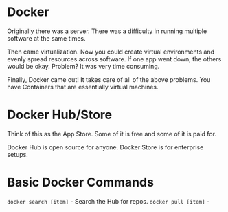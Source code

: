 # Docker

Originally there was a server. There was a difficulty in running multiple
software at the same times.

Then came virtualization. Now you could create virtual environments and evenly
spread resources across software. If one app went down, the others would be
okay. Problem? It was very time consuming.

Finally, Docker came out! It takes care of all of the above problems. You have
Containers that are essentially virtual machines.

# Docker Hub/Store

Think of this as the App Store. Some of it is free and some of it is paid for.

Docker Hub is open source for anyone. Docker Store is for enterprise setups.

# Basic Docker Commands

`docker search [item]` - Search the Hub for repos. `docker pull [item]` -
